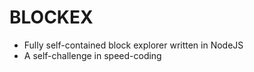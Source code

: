 # BLOCKEX
* Fully self-contained block explorer written in NodeJS
* A self-challenge in speed-coding


